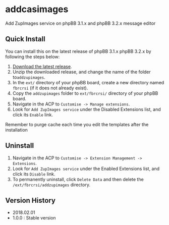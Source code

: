 # addcasimages
Add ZupImages service on phpBB 3.1.x and phpBB 3.2.x message editor

## Quick Install
You can install this on the latest release of phpBB 3.1.x phpBB 3.2.x by following the steps below:

1. [Download the latest release](https://github.com/fbrcrsi/addzupimages).
2. Unzip the downloaded release, and change the name of the folder to`addzupimages`.
3. In the `ext/` directory of your phpBB board, create a new directory named `fbrcrsi` (if it does not already exist).
4. Copy the `addzupimages` folder to `ext/fbrcrsi/` directory of your phpBB board.
5. Navigate in the ACP to `Customise -> Manage extensions`.
6. Look for `Add ZupImages service` under the Disabled Extensions list, and click its `Enable` link.


Remember to purge cache each time you edit the templates after the installation

## Uninstall

1. Navigate in the ACP to `Customise -> Extension Management -> Extensions`.
2. Look for `Add ZupImages service` under the Enabled Extensions list, and click its `Disable` link.
3. To permanently uninstall, click `Delete Data` and then delete the `/ext/fbrcrsi/addzupimages` directory.

## Version History

 - 2018.02.01
 - 1.0.0 : Stable version